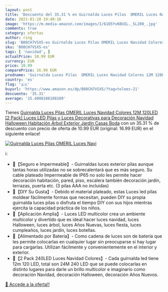 ```yaml
---
layout: post
title: 'Descuento del 35.31 % en Guirnalda Luces Pilas  OMERIL Luces Navi'
date: 2021-01-28 19:40:16
image: 'https://m.media-amazon.com/images/I/61O5YvKBUIL._SL200_.jpg'
comments: true
category: ofertas
author: ring
slug: 'B08CH7VSX5-es Guirnalda Luces Pilas OMERIL Luces Navidad Colores 12M...'
sku: 'B08CH7VSX5-es'
tags: [ 'navidad', ]
actualPrice: 10.99 EUR
currency: EUR
price: 10.99
comparePrice: 16.99 EUR
prodname: 'Guirnalda Luces Pilas  OMERIL Luces Navidad Colores 12M 120LED [2 Pack]  Luces LED Pilas y Luces Decorativas para Decoración Navidad  Halloween  Habitación  Árbol  Exterior  Jardín  Casas  Boda'
country: 'es'
flag: '🇪🇸'
buyurl: 'https://www.amazon.es/dp/B08CH7VSX5/?tag=tolees-21'
descuento: '35.31'
average: '15.4008108108109'
---
```


Tienes [Guirnalda Luces Pilas  OMERIL Luces Navidad Colores 12M 120LED [2 Pack]  Luces LED Pilas y Luces Decorativas para Decoración Navidad  Halloween  Habitación  Árbol  Exterior  Jardín  Casas  Boda](https://www.amazon.es/dp/B08CH7VSX5/?tag=tolees-21) con un 35.31 % de descuento con precio de oferta de 10.99 EUR (original: 16.99 EUR) en el siguiente enlace!

[![Guirnalda Luces Pilas  OMERIL Luces Navi](https://m.media-amazon.com/images/I/61O5YvKBUIL._SL200_.jpg)](https://www.amazon.es/dp/B08CH7VSX5/?tag=tolees-21)

ℹ️:

- 🎄【Seguro e Impermeable】- Guirnaldas luces exterior pilas aunque tantas horas utilizadas no se sobrecalentará que es más seguro. Su cable plateado Impermeable de IP65 no solo les permite hacer decoración habitación, pared, piso, escalera también decoración jardín, terrazas, puerta etc. (3 pilas AAA no incluidas)
- 🎄【DIY Su Gusta】- Debido el material plateado, estas Luces led pilas moldear fácilmente formas que necesitan, pueden DIY su propia guirnalda luces pilas o disfruta el tiempo DIY con sus hijos mientras ejercita la capacidad práctica de los niños.
- 🎄【Aplicación Amplia】- Luces LED multicolor crea un ambiente multicolor y divertido que es ideal hacer luces navidad, luces Halloween, luces árbol, luces Años Nuevas, luces fiesta, luces cumpleaños, luces jardín, luces botellas.
- 🎄【Alimentado por Batería】- Como cadena de luces son de batería que les permite colocarlas en cualquier lugar sin preocuparse si hay lugar para cargarlas. Utilizan fácilmente y convenientemente en el interior y exterior.
- 🎄【2 Pack 240LED Luces Navidad Colores】- Cada guirnalda led tiene 12m 120 LED, total son 24M 240 LED que se puede colocarlas en distinto lugares para darle un brillo multicolor e imaginario como decoración Navidad, decoración Halloween, decoración Años Nuevos.

[🛒 Accede a la oferta!!](https://www.amazon.es/dp/B08CH7VSX5/?tag=tolees-21)
